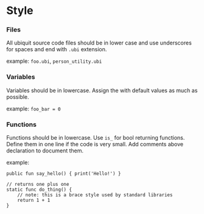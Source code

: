 # Style

### Files

All ubiquit source code files should be in lower case and use underscores for spaces and end with `.ubi` extension.

example: `foo.ubi`, `person_utility.ubi`

### Variables

Variables should be in lowercase. Assign the with default values as much as possible.

example: `foo_bar = 0`

### Functions

Functions should be in lowercase. Use `is_` for bool returning functions. Define them in one line if the code is very small.  Add comments above declaration to document them.

example:

````
public fun say_hello() { print('Hello!') }

// returns one plus one
static func do_thing() {
	// note: this is a brace style used by standard libraries
	return 1 + 1
}
````

